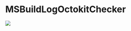 # MSBuildLogOctokitChecker

![](https://ci.appveyor.com/api/projects/status/github/justaprogrammer/MSBuildLogOctokitChecker?svg=true&branch=master)
